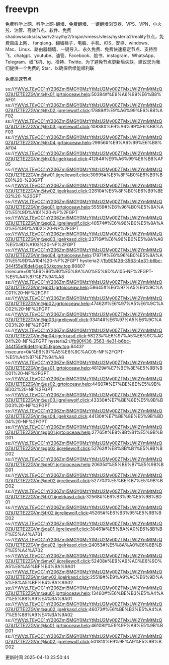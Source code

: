# freevpn

免费科学上网、科学上网-翻墙、免费翻墙、一键翻墙浏览器、VPS、VPN、小火煎、油管、高效节点、软件、免费shadowsocks/ss/ssr/v2ray/hy2/trojan/vmess/vless/hysteria2/reality节点，免费自由上网、 fanqiang、翻墙梯子，电脑、手机、iOS、安卓、windows、Mac、Linux、路由器翻墙、一键导入、永久免费、免费快速稳定节点、支持奈飞、chatgpt、youtube、油管、Facebook、脸书、instagram、WhatsApp、Telegram、纸飞机、tg、推特、Twitte、为了避免节点更新后失联，建议您为我们提供一个免费的 Star，以确保后续能顺利联

免费高速节点

ss://YWVzLTEyOC1nY206ZmI5MGY0MzYtMzU2My00ZTMxLWI2YmMtMzQ0ZjU1ZTE2ZGVm@hk01.jgrtoioceaw.help:50384#%E9%A6%99%E6%B8%AF01
ss://YWVzLTEyOC1nY206ZmI5MGY0MzYtMzU2My00ZTMxLWI2YmMtMzQ0ZjU1ZTE2ZGVm@hk02.jigreliewolf.click:17889#%E9%A6%99%E6%B8%AF02
ss://YWVzLTEyOC1nY206ZmI5MGY0MzYtMzU2My00ZTMxLWI2YmMtMzQ0ZjU1ZTE2ZGVm@hk03.jigreliewolf.click:10838#%E9%A6%99%E6%B8%AF03
ss://YWVzLTEyOC1nY206ZmI5MGY0MzYtMzU2My00ZTMxLWI2YmMtMzQ0ZjU1ZTE2ZGVm@hk04.jgrtoioceaw.help:29956#%E9%A6%99%E6%B8%AF04
ss://YWVzLTEyOC1nY206ZmI5MGY0MzYtMzU2My00ZTMxLWI2YmMtMzQ0ZjU1ZTE2ZGVm@hk05.ijgelrkasd.click:41284#%E9%A6%99%E6%B8%AF05
ss://YWVzLTEyOC1nY206ZmI5MGY0MzYtMzU2My00ZTMxLWI2YmMtMzQ0ZjU1ZTE2ZGVm@tw01.jigreliewolf.click:30995#%E5%8F%B0%E6%B9%BE01%20-%20GPT
ss://YWVzLTEyOC1nY206ZmI5MGY0MzYtMzU2My00ZTMxLWI2YmMtMzQ0ZjU1ZTE2ZGVm@tw02.ijgelrkasd.click:22610#%E5%8F%B0%E6%B9%BE02%20-%20GPT
ss://YWVzLTEyOC1nY206ZmI5MGY0MzYtMzU2My00ZTMxLWI2YmMtMzQ0ZjU1ZTE2ZGVm@sg01.jgrtoioceaw.help:55559#%E6%96%B0%E5%8A%A0%E5%9D%A101%20-NF%2FGPT
ss://YWVzLTEyOC1nY206ZmI5MGY0MzYtMzU2My00ZTMxLWI2YmMtMzQ0ZjU1ZTE2ZGVm@sg02.jigreliewolf.click:40574#%E6%96%B0%E5%8A%A0%E5%9D%A102%20-NF%2FGPT
ss://YWVzLTEyOC1nY206ZmI5MGY0MzYtMzU2My00ZTMxLWI2YmMtMzQ0ZjU1ZTE2ZGVm@sg03.ijgelrkasd.click:23716#%E6%96%B0%E5%8A%A0%E5%9D%A103%20-NF%2FGPT
ss://YWVzLTEyOC1nY206ZmI5MGY0MzYtMzU2My00ZTMxLWI2YmMtMzQ0ZjU1ZTE2ZGVm@sg04.jgrtoioceaw.help:17971#%E6%96%B0%E5%8A%A0%E5%9D%A104%20-NF%2FGPT
hysteria2://fb90f436-3563-4e31-b6bc-344f55e16def@sg05.tkgow.top:8080?insecure=0#%E6%96%B0%E5%8A%A0%E5%9D%A105-NF%2FGPT-%E5%A4%87%E7%94%A8
ss://YWVzLTEyOC1nY206ZmI5MGY0MzYtMzU2My00ZTMxLWI2YmMtMzQ0ZjU1ZTE2ZGVm@jp01.jgrtoioceaw.help:58645#%E6%97%A5%E6%9C%AC01%20-NF%2FGPT
ss://YWVzLTEyOC1nY206ZmI5MGY0MzYtMzU2My00ZTMxLWI2YmMtMzQ0ZjU1ZTE2ZGVm@jp02.jgrtoioceaw.help:47462#%E6%97%A5%E6%9C%AC02%20-NF%2FGPT
ss://YWVzLTEyOC1nY206ZmI5MGY0MzYtMzU2My00ZTMxLWI2YmMtMzQ0ZjU1ZTE2ZGVm@jp03.jigreliewolf.click:33414#%E6%97%A5%E6%9C%AC03%20-NF%2FGPT
ss://YWVzLTEyOC1nY206ZmI5MGY0MzYtMzU2My00ZTMxLWI2YmMtMzQ0ZjU1ZTE2ZGVm@jp04.ijgelrkasd.click:58223#%E6%97%A5%E6%9C%AC04%20-NF%2FGPT
hysteria2://fb90f436-3563-4e31-b6bc-344f55e16def@jp05.tkgow.top:8443?insecure=0#%E6%97%A5%E6%9C%AC05-NF%2FGPT-%E5%A4%87%E7%94%A8
ss://YWVzLTEyOC1nY206ZmI5MGY0MzYtMzU2My00ZTMxLWI2YmMtMzQ0ZjU1ZTE2ZGVm@us01.jgrtoioceaw.help:48129#%E7%BE%8E%E5%9B%BD01%20-NF%2FGPT
ss://YWVzLTEyOC1nY206ZmI5MGY0MzYtMzU2My00ZTMxLWI2YmMtMzQ0ZjU1ZTE2ZGVm@us02.jgrtoioceaw.help:44907#%E7%BE%8E%E5%9B%BD02%20-NF%2FGPT
ss://YWVzLTEyOC1nY206ZmI5MGY0MzYtMzU2My00ZTMxLWI2YmMtMzQ0ZjU1ZTE2ZGVm@us03.jigreliewolf.click:43330#%E7%BE%8E%E5%9B%BD03%20-NF%2FGPT
ss://YWVzLTEyOC1nY206ZmI5MGY0MzYtMzU2My00ZTMxLWI2YmMtMzQ0ZjU1ZTE2ZGVm@us04.ijgelrkasd.click:44130#%E7%BE%8E%E5%9B%BD04%20-NF%2FGPT
ss://YWVzLTEyOC1nY206ZmI5MGY0MzYtMzU2My00ZTMxLWI2YmMtMzQ0ZjU1ZTE2ZGVm@gb01.jgrtoioceaw.help:27765#%E8%8B%B1%E5%9B%BD01
ss://YWVzLTEyOC1nY206ZmI5MGY0MzYtMzU2My00ZTMxLWI2YmMtMzQ0ZjU1ZTE2ZGVm@gb02.jigreliewolf.click:52762#%E8%8B%B1%E5%9B%BD02
ss://YWVzLTEyOC1nY206ZmI5MGY0MzYtMzU2My00ZTMxLWI2YmMtMzQ0ZjU1ZTE2ZGVm@de01.jgrtoioceaw.help:20635#%E5%BE%B7%E5%9B%BD01
ss://YWVzLTEyOC1nY206ZmI5MGY0MzYtMzU2My00ZTMxLWI2YmMtMzQ0ZjU1ZTE2ZGVm@de02.jigreliewolf.click:52770#%E5%BE%B7%E5%9B%BD02
ss://YWVzLTEyOC1nY206ZmI5MGY0MzYtMzU2My00ZTMxLWI2YmMtMzQ0ZjU1ZTE2ZGVm@fr01.ijgelrkasd.click:32568#%E6%B3%95%E5%9B%BD01
ss://YWVzLTEyOC1nY206ZmI5MGY0MzYtMzU2My00ZTMxLWI2YmMtMzQ0ZjU1ZTE2ZGVm@fr02.jigreliewolf.click:45265#%E6%B3%95%E5%9B%BD02
ss://YWVzLTEyOC1nY206ZmI5MGY0MzYtMzU2My00ZTMxLWI2YmMtMzQ0ZjU1ZTE2ZGVm@ca01.jigreliewolf.click:30461#%E5%8A%A0%E6%8B%BF%E5%A4%A701
ss://YWVzLTEyOC1nY206ZmI5MGY0MzYtMzU2My00ZTMxLWI2YmMtMzQ0ZjU1ZTE2ZGVm@ca02.ijgelrkasd.click:24053#%E5%8A%A0%E6%8B%BF%E5%A4%A702
ss://YWVzLTEyOC1nY206ZmI5MGY0MzYtMzU2My00ZTMxLWI2YmMtMzQ0ZjU1ZTE2ZGVm@my01.jigreliewolf.click:52408#%E9%A9%AC%E6%9D%A5%E8%A5%BF%E4%BA%9A01
ss://YWVzLTEyOC1nY206ZmI5MGY0MzYtMzU2My00ZTMxLWI2YmMtMzQ0ZjU1ZTE2ZGVm@my02.ijgelrkasd.click:25519#%E9%A9%AC%E6%9D%A5%E8%A5%BF%E4%BA%9A02
ss://YWVzLTEyOC1nY206ZmI5MGY0MzYtMzU2My00ZTMxLWI2YmMtMzQ0ZjU1ZTE2ZGVm@au01.jgrtoioceaw.help:13460#%E6%BE%B3%E5%A4%A7%E5%88%A9%E4%BA%9A01
ss://YWVzLTEyOC1nY206ZmI5MGY0MzYtMzU2My00ZTMxLWI2YmMtMzQ0ZjU1ZTE2ZGVm@au02.ijgelrkasd.click:46073#%E6%BE%B3%E5%A4%A7%E5%88%A9%E4%BA%9A02
ss://YWVzLTEyOC1nY206ZmI5MGY0MzYtMzU2My00ZTMxLWI2YmMtMzQ0ZjU1ZTE2ZGVm@ko01.jgrtoioceaw.help:46108#%E9%9F%A9%E5%9B%BD01
ss://YWVzLTEyOC1nY206ZmI5MGY0MzYtMzU2My00ZTMxLWI2YmMtMzQ0ZjU1ZTE2ZGVm@ko02.jigreliewolf.click:50181#%E9%9F%A9%E5%9B%BD02


更新时间 2025-04-13 23:50:44